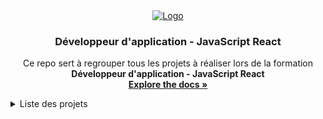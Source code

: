 <div align="center">
  <a href="https://github.com/ElMoucheh/Formation-OpenClassrooms">
    <img src="https://www.solutions-ressources-humaines.com/logo/51c0ba3cbf5680eoc_purple_.png" alt="Logo">
  </a>

  <h3 align="center">Développeur d'application - JavaScript React</h3>

  <p align="center">
    Ce repo sert à regrouper tous les projets à réaliser lors de la formation <strong>Développeur d'application - JavaScript React</strong>
    <br />
    <a href="https://github.com/ElMoucheh/Formation-OpenClassrooms"><strong>Explore the docs »</strong></a>
    <br />
  </p>
</div>

<details>
  <summary>Liste des projets</summary>
  <ol>
    <li><a href="#projet-1">Prenez en main votre formation front-end</a></li>
    <li><a href="#projet-2">Transformez une maquette en site web avec HTML & CSS</a></li>
    <li><a href="#projet-3">Dynamisez une page web avec des animations CSS</a></li>
    <li><a href="#projet-4">Créez une landing page avec Javascript</a></li>
    <li><a href="#projet-5">Testez vos compétences : les langages du Web</a></li>
    <li><a href="#projet-6">Créez un site accessible pour une plateforme de photographes</a></li>
    <li><a href="#projet-7">Acknowledgments</a></li>
    <li><a href="#projet-8">Acknowledgments</a></li>
    <li><a href="#projet-9">Acknowledgments</a></li>
    <li><a href="#projet-10">Acknowledgments</a></li>
    <li><a href="#projet-11">Acknowledgments</a></li>
    <li><a href="#projet-12">Acknowledgments</a></li>
    <li><a href="#projet-13">Acknowledgments</a></li>
    <li><a href="#projet-14">Acknowledgments</a></li>
  </ol>
</details>

